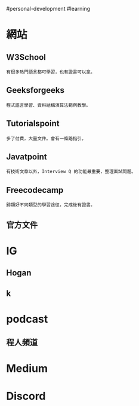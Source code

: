 #personal-development #learning 

# 網站

## W3School
	有很多熱門語言都可學習，也有證書可以拿。

## Geeksforgeeks
	程式語言學習、資料結構演算法範例教學。

## Tutorialspoint
	多了付費，大量文件。會有一條路指引。

## Javatpoint
	有技術文章以外，Interview Q 的功能最重要，整理面試問題。

## Freecodecamp
	歸類好不同類型的學習途徑，完成後有證書。

## 官方文件

# IG
## Hogan
## k

# podcast
## 程人頻道

# Medium

# Discord

